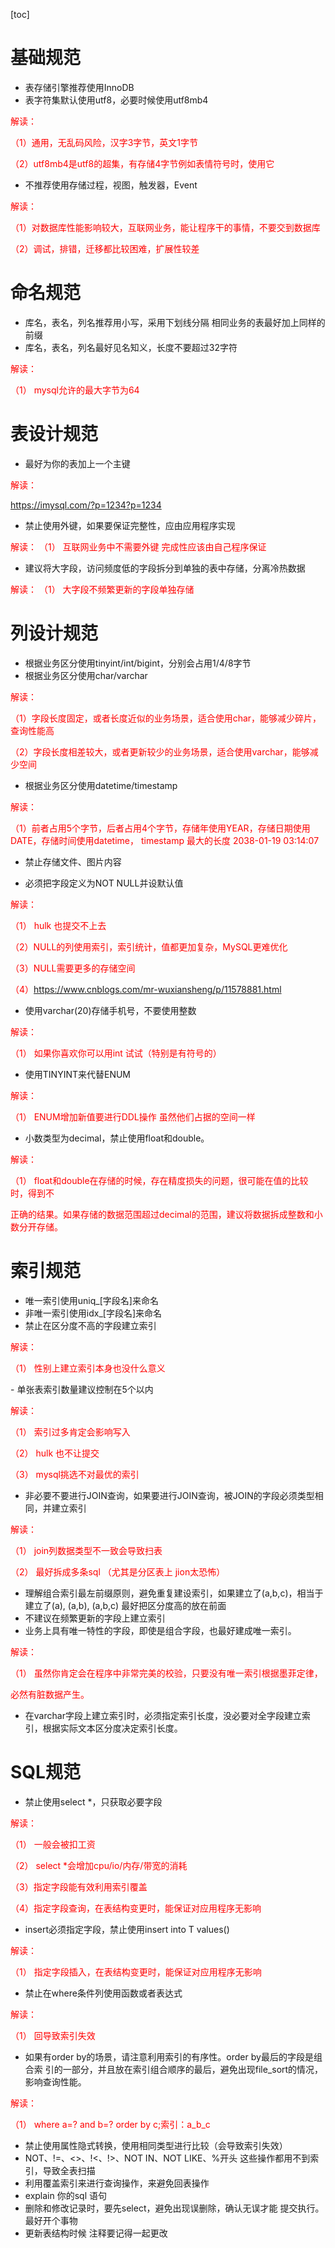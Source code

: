 [toc]
# 基础规范
- 表存储引擎推荐使用InnoDB  
- 表字符集默认使用utf8，必要时候使用utf8mb4
<p>
    <font color=#FF0000 >
 解读： 

（1）通用，无乱码风险，汉字3字节，英文1字节

（2）utf8mb4是utf8的超集，有存储4字节例如表情符号时，使用它
    </font>
</p>

- 不推荐使用存储过程，视图，触发器，Event 
<p>
    <font color=#FF0000 >
 解读： 

（1）对数据库性能影响较大，互联网业务，能让程序干的事情，不要交到数据库

（2）调试，排错，迁移都比较困难，扩展性较差
    </font>
</p> 
    
# 命名规范
- 库名，表名，列名推荐用小写，采用下划线分隔 相同业务的表最好加上同样的前缀
- 库名，表名，列名最好见名知义，长度不要超过32字符 

<p>
    <font color=#FF0000 >
 解读： 

（1） mysql允许的最大字节为64
    </font>
</p>

# 表设计规范 
- 最好为你的表加上一个主键
<p>
    <font color=#FF0000 >
 解读：

https://imysql.com/?p=1234?p=1234
    </font>
</p>

- 禁止使用外键，如果要保证完整性，应由应用程序实现
<p>
    <font color=#FF0000 >
 解读：
（1） 互联网业务中不需要外键 完成性应该由自己程序保证
    </font>
</p>

- 建议将大字段，访问频度低的字段拆分到单独的表中存储，分离冷热数据 
<p>
    <font color=#FF0000 >
 解读：
（1） 大字段不频繁更新的字段单独存储
    </font>
</p>

# 列设计规范
- 根据业务区分使用tinyint/int/bigint，分别会占用1/4/8字节
- 根据业务区分使用char/varchar 
<p>
    <font color=#FF0000 >
 解读：

（1）字段长度固定，或者长度近似的业务场景，适合使用char，能够减少碎片，查询性能高

（2）字段长度相差较大，或者更新较少的业务场景，适合使用varchar，能够减少空间
    </font>
</p>

- 根据业务区分使用datetime/timestamp
<p>
    <font color=#FF0000 >
 解读：

（1）前者占用5个字节，后者占用4个字节，存储年使用YEAR，存储日期使用DATE，存储时间使用datetime，  timestamp 最大的长度 2038-01-19 03:14:07
    </font>
</p> 
 
 
- 禁止存储文件、图片内容

- 必须把字段定义为NOT NULL并设默认值
<p>
    <font color=#FF0000 >
 解读：

（1） hulk 也提交不上去 

（2）NULL的列使用索引，索引统计，值都更加复杂，MySQL更难优化

（3）NULL需要更多的存储空间
 
（4）https://www.cnblogs.com/mr-wuxiansheng/p/11578881.html
    </font>
</p> 

- 使用varchar(20)存储手机号，不要使用整数
<p>
    <font color=#FF0000 >
 解读：

（1） 如果你喜欢你可以用int 试试（特别是有符号的）
    </font>
</p> 

- 使用TINYINT来代替ENUM
<p>
    <font color=#FF0000 >
 解读：

（1） ENUM增加新值要进行DDL操作 虽然他们占据的空间一样
    </font>
</p> 

- 小数类型为decimal，禁止使用float和double。
<p>
    <font color=#FF0000 >
 解读：

（1） float和double在存储的时候，存在精度损失的问题，很可能在值的比较时，得到不

正确的结果。如果存储的数据范围超过decimal的范围，建议将数据拆成整数和小数分开存储。
    </font>
</p> 

# 索引规范 
- 唯一索引使用uniq_[字段名]来命名
- 非唯一索引使用idx_[字段名]来命名
- 禁止在区分度不高的字段建立索引
 </font>
</p> 


<p>
    <font color=#FF0000 >
 解读：

（1） 性别上建立索引本身也没什么意义
    </font>
</p> 
- 单张表索引数量建议控制在5个以内
    </font>
</p> 


<p>
    <font color=#FF0000 >
 解读：

（1） 索引过多肯定会影响写入

（2） hulk 也不让提交

（3） mysql挑选不对最优的索引
    </font>
</p> 

- 非必要不要进行JOIN查询，如果要进行JOIN查询，被JOIN的字段必须类型相同，并建立索引 
<p>
    <font color=#FF0000 >
 解读：

（1） join列数据类型不一致会导致扫表
 
（2） 最好拆成多条sql （尤其是分区表上 jion太恐怖）
    </font>
</p>

- 理解组合索引最左前缀原则，避免重复建设索引，如果建立了(a,b,c)，相当于建立了(a), (a,b), (a,b,c) 最好把区分度高的放在前面
- 不建议在频繁更新的字段上建立索引
- 业务上具有唯一特性的字段，即使是组合字段，也最好建成唯一索引。 
<p>
    <font color=#FF0000 >
 解读：

（1） 虽然你肯定会在程序中非常完美的校验，只要没有唯一索引根据墨菲定律，

必然有脏数据产生。
    </font>
</p>

- 在varchar字段上建立索引时，必须指定索引长度，没必要对全字段建立索引，根据实际文本区分度决定索引长度。 


# SQL规范

- 禁止使用select *，只获取必要字段
<p>
    <font color=#FF0000 >
 解读：

（1） 一般会被扣工资
 
（2） select *会增加cpu/io/内存/带宽的消耗

（3）指定字段能有效利用索引覆盖

（4）指定字段查询，在表结构变更时，能保证对应用程序无影响 
    </font>
</p>

- insert必须指定字段，禁止使用insert into T values()
<p>
    <font color=#FF0000 >
 解读：

（1） 指定字段插入，在表结构变更时，能保证对应用程序无影响
    </font>
</p>

- 禁止在where条件列使用函数或者表达式
<p>
    <font color=#FF0000 >
 解读：

（1） 回导致索引失效
    </font>
</p>

- 如果有order by的场景，请注意利用索引的有序性。order by最后的字段是组合索 引的一部分，并且放在索引组合顺序的最后，避免出现file_sort的情况，影响查询性能。 

<p>
    <font color=#FF0000 >
 解读：

（1） where a=? and b=? order by c;索引：a_b_c
    </font>
</p>

- 禁止使用属性隐式转换，使用相同类型进行比较（会导致索引失效）
-    NOT、!=、<>、!<、!>、NOT IN、NOT LIKE、%开头
    这些操作都用不到索引，导致全表扫描
- 利用覆盖索引来进行查询操作，来避免回表操作
- explain 你的sql 语句
- 删除和修改记录时，要先select，避免出现误删除，确认无误才能 提交执行。最好开个事物 
- 更新表结构时候 注释要记得一起更改
